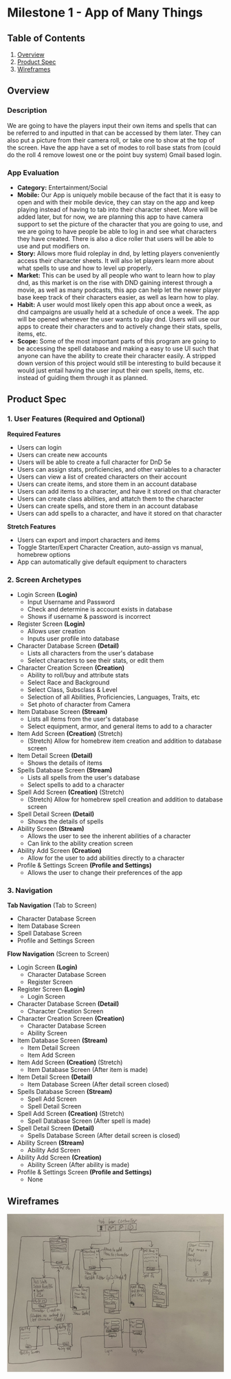 # Milestone 1 - App of Many Things

## Table of Contents

1. [Overview](#Overview)
1. [Product Spec](#Product-Spec)
1. [Wireframes](#Wireframes)

## Overview

### Description
We are going to have the players input their own items and spells that can be referred to and inputted in that can be accessed by them later. They can also put a picture from their camera roll, or take one to show at the top of the screen. Have the app have a set of modes to roll base stats from (could do the roll 4 remove lowest one or the point buy system) Gmail based login.


### App Evaluation

- **Category:** Entertainment/Social
- **Mobile:** 
       Our App is uniquely mobile because of the fact that it is easy to open and with their mobile device, they can stay on the app and keep playing instead of having to tab into their character sheet. More will be added later, but for now, we are planning this app to have camera support to set the picture of the character that you are going to use, and we are going to have people be able to log in and see what characters they have created. There is also a dice roller that users will be able to use and put modifiers on.
- **Story:** 
       Allows more fluid roleplay in dnd, by letting players conveniently access their character sheets. It will also let players learn more about what spells to use and how to level up properly. 
- **Market:** 
       This can be used by all people who want to learn how to play dnd, as this market is on the rise with DND gaining interest through a movie, as well as many podcasts, this app can help let the newer player base keep track of their characters easier, as well as learn how to play.
- **Habit:** 
       A user would most likely open this app about once a week, as dnd campaigns are usually held at a schedule of once a week. The app will be opened whenever the user wants to play dnd. Users will use our apps to create their characters and to actively change their stats, spells, items, etc.
- **Scope:** 
       Some of the most important parts of this program are going to be accessing the spell database and making a easy to use UI such that anyone can have the ability to create their character easily. A stripped down version of this project would still be interesting to build because it would just entail having the user input their own spells, items, etc. instead of guiding them through it as planned.

## Product Spec

### 1. User Features (Required and Optional)

**Required Features**

* Users can login
* Users can create new accounts
* Users will be able to create a full character for DnD 5e
* Users can assign stats, proficiencies, and other variables to a character
* Users can view a list of created characters on their account
* Users can create items, and store them in an account database
* Users can add items to a character, and have it stored on that character
* Users can create class abilities, and attatch them to the character
* Users can create spells, and store them in an account database
* Users can add spells to a character, and have it stored on that character

**Stretch Features**

* Users can export and import characters and items
* Toggle Starter/Expert Character Creation, auto-assign vs manual, homebrew options
* App can automatically give default equipment to characters

### 2. Screen Archetypes

- Login Screen **(Login)**
  - Input Username and Password
  - Check and determine is account exists in database
  - Shows if username & password is incorrect
- Register Screen **(Login)**
  - Allows user creation 
  - Inputs user profile into database
- Character Database Screen **(Detail)**
  - Lists all characters from the user's database
  - Select characters to see their stats, or edit them
- Character Creation Screen **(Creation)**
  - Ability to roll/buy and attribute stats
  - Select Race and Background
  - Select Class, Subsclass & Level
  - Selection of all Abilities, Proficiencies, Languages, Traits, etc
  - Set photo of character from Camera
- Item Database Screen **(Stream)**
  - Lists all items from the user's database
  - Select equipment, armor, and general items to add to a character
- Item Add Screen **(Creation)** (Stretch)
  - (Stretch) Allow for homebrew item creation and addition to database screen
- Item Detail Screen **(Detail)**
  - Shows the details of items
- Spells Database Screen **(Stream)**
  - Lists all spells from the user's database
  - Select spells to add to a character
- Spell Add Screen **(Creation)** (Stretch)
  - (Stretch) Allow for homebrew spell creation and addition to database screen
- Spell Detail Screen **(Detail)**
  - Shows the details of spells
- Ability Screen **(Stream)**
  - Allows the user to see the inherent abilities of a character
  - Can link to the ability creation screen
- Ability Add Screen **(Creation)**
   - Allow for the user to add abilities directly to a character
- Profile & Settings Screen **(Profile and Settings)**
  - Allows the user to change their preferences of the app


### 3. Navigation

**Tab Navigation** (Tab to Screen)

* Character Database Screen
* Item Database Screen
* Spell Database Screen
* Profile and Settings Screen

**Flow Navigation** (Screen to Screen)

- Login Screen **(Login)**
  - Character Database Screen
  - Register Screen
- Register Screen **(Login)**
  - Login Screen
- Character Database Screen **(Detail)**
  - Character Creation Screen
- Character Creation Screen **(Creation)**
  - Character Database Screen
  - Ability Screen
- Item Database Screen **(Stream)**
  - Item Detail Screen
  - Item Add Screen
- Item Add Screen **(Creation)** (Stretch)
  - Item Database Screen (After item is made)
- Item Detail Screen **(Detail)**
  - Item Database Screen (After detail screen closed)
- Spells Database Screen **(Stream)**
  - Spell Add Screen
  - Spell Detail Screen
- Spell Add Screen **(Creation)** (Stretch)
  - Spell Database Screen (After spell is made)
- Spell Detail Screen **(Detail)**
  - Spells Database Screen (After detail screen is closed)
- Ability Screen **(Stream)**
  - Ability Add Screen
- Ability Add Screen **(Creation)**
  - Ability Screen (After ability is made)
- Profile & Settings Screen **(Profile and Settings)**
  - None

## Wireframes

![](Wireframe.PNG)
